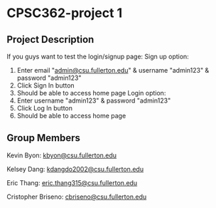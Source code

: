 # CPSC362-project 1

## Project Description
If you guys want to test the login/signup page:
Sign up option:
1. Enter email "admin@csu.fullerton.edu" & username "admin123" & password "admin123"
2. Click Sign In button
3. Should be able to access home page
Login option:
1. Enter username "admin123" & password "admin123"
2. Click Log In button
3. Should be able to access home page

## Group Members
Kevin Byon: kbyon@csu.fullerton.edu

Kelsey Dang: kdangdo2002@csu.fullerton.edu

Eric Thang: eric.thang315@csu.fullerton.edu

Cristopher Briseno: cbriseno@csu.fullerton.edu
